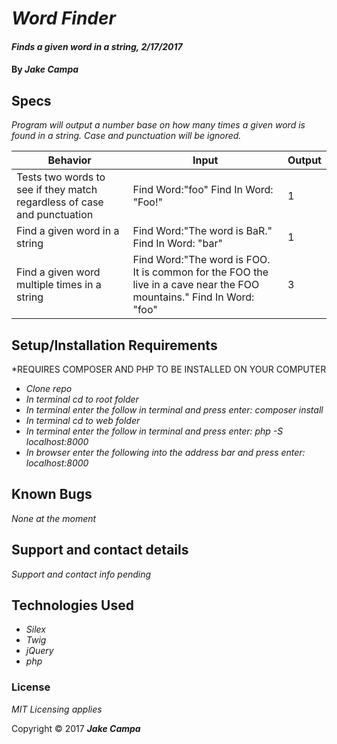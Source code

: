 # _Word Finder_

#### _Finds a given word in a string, 2/17/2017_

#### By _**Jake Campa**_

## Specs

_Program will output a number base on how many times a given word is found in a string. Case and punctuation will be ignored._

Behavior | Input | Output
--- | --- | ---
Tests two words to see if they match regardless of case and punctuation |Find Word:"foo" Find In Word: "Foo!"| 1
Find a given word in a string |Find Word:"The word is BaR." Find In Word: "bar"| 1
Find a given word multiple times in a string |Find Word:"The word is FOO. It is common for the FOO the live in a cave near the FOO mountains." Find In Word: "foo"| 3

## Setup/Installation Requirements

*REQUIRES COMPOSER AND PHP TO BE INSTALLED ON YOUR COMPUTER
* _Clone repo_
* _In terminal cd to root folder_
* _In terminal enter the follow in terminal and press enter: composer install_
* _In terminal cd to web folder_
* _In terminal enter the follow in terminal and press enter: php -S localhost:8000_
* _In browser enter the following into the address bar and press enter: localhost:8000_

## Known Bugs

_None at the moment_

## Support and contact details

_Support and contact info pending_

## Technologies Used

* _Silex_
* _Twig_
* _jQuery_
* _php_

### License

*MIT Licensing applies*

Copyright © 2017 **_Jake Campa_**
